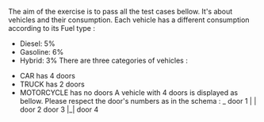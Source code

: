  The aim of the exercise is to pass all the test cases bellow.
 It's about vehicles and their consumption. Each vehicle has a different consumption according to its Fuel type :
 - Diesel: 5%
 - Gasoline: 6%
 - Hybrid: 3%
 There are three categories of vehicles :
 * CAR has 4 doors
 * TRUCK has 2 doors
 * MOTORCYCLE has no doors
 A vehicle with 4 doors is displayed as bellow. Please respect the door's numbers as in the schema :
 _
 door 1 | | door 2
 door 3 |_| door 4